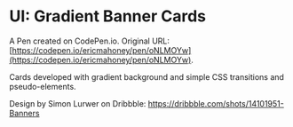 # UI: Gradient Banner Cards

A Pen created on CodePen.io. Original URL: [https://codepen.io/ericmahoney/pen/oNLMOYw](https://codepen.io/ericmahoney/pen/oNLMOYw).

Cards developed with gradient background and simple CSS transitions and pseudo-elements.

Design by Simon Lurwer on Dribbble:
https://dribbble.com/shots/14101951-Banners

